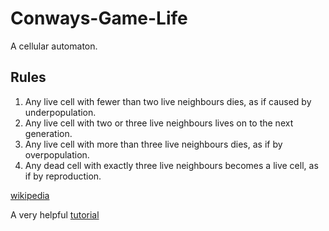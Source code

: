 # Conways-Game-Life

A cellular automaton.

## Rules
1. Any live cell with fewer than two live neighbours dies, as if caused by underpopulation.
2. Any live cell with two or three live neighbours lives on to the next generation.
3. Any live cell with more than three live neighbours dies, as if by overpopulation.
4. Any dead cell with exactly three live neighbours becomes a live cell, as if by reproduction.

[wikipedia](https://en.wikipedia.org/wiki/Conway%27s_Game_of_Life)

A very helpful [tutorial](http://siteoftutorials.com/conways-game-life-javascript-tutorial/)

